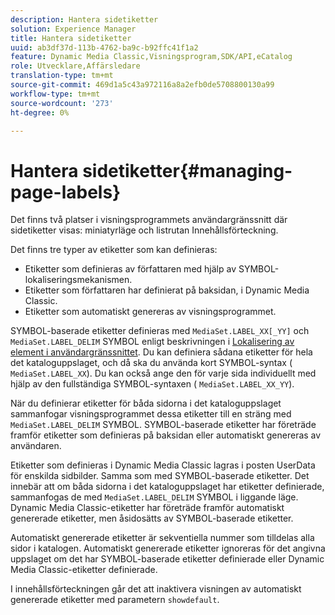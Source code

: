 ```yaml
---
description: Hantera sidetiketter
solution: Experience Manager
title: Hantera sidetiketter
uuid: ab3df37d-113b-4762-ba9c-b92ffc41f1a2
feature: Dynamic Media Classic,Visningsprogram,SDK/API,eCatalog
role: Utvecklare,Affärsledare
translation-type: tm+mt
source-git-commit: 469d1a5c43a972116a8a2efb0de5708800130a99
workflow-type: tm+mt
source-wordcount: '273'
ht-degree: 0%

---
```



# Hantera sidetiketter{#managing-page-labels}

Det finns två platser i visningsprogrammets användargränssnitt där sidetiketter visas: miniatyrläge och listrutan Innehållsförteckning.

Det finns tre typer av etiketter som kan definieras:

* Etiketter som definieras av författaren med hjälp av SYMBOL-lokaliseringsmekanismen.
* Etiketter som författaren har definierat på baksidan, i Dynamic Media Classic.
* Etiketter som automatiskt genereras av visningsprogrammet.

SYMBOL-baserade etiketter definieras med `MediaSet.LABEL_XX[_YY]` och `MediaSet.LABEL_DELIM` SYMBOL enligt beskrivningen i [Lokalisering av element i användargränssnittet](../../c-html5-s7-aem-asset-viewers/c-html5-20-ecatalog-viewer-about/c-html5-20-ecatalog-viewer-localization.md#concept-cbfc39344c494eb7b9f6a272cff0cc74). Du kan definiera sådana etiketter för hela det kataloguppslaget, och då ska du använda kort SYMBOL-syntax ( `MediaSet.LABEL_XX`). Du kan också ange den för varje sida individuellt med hjälp av den fullständiga SYMBOL-syntaxen ( `MediaSet.LABEL_XX_YY`).

När du definierar etiketter för båda sidorna i det kataloguppslaget sammanfogar visningsprogrammet dessa etiketter till en sträng med `MediaSet.LABEL_DELIM` SYMBOL. SYMBOL-baserade etiketter har företräde framför etiketter som definieras på baksidan eller automatiskt genereras av användaren.

Etiketter som definieras i Dynamic Media Classic lagras i posten UserData för enskilda sidbilder. Samma som med SYMBOL-baserade etiketter. Det innebär att om båda sidorna i det kataloguppslaget har etiketter definierade, sammanfogas de med `MediaSet.LABEL_DELIM` SYMBOL i liggande läge. Dynamic Media Classic-etiketter har företräde framför automatiskt genererade etiketter, men åsidosätts av SYMBOL-baserade etiketter.

Automatiskt genererade etiketter är sekventiella nummer som tilldelas alla sidor i katalogen. Automatiskt genererade etiketter ignoreras för det angivna uppslaget om det har SYMBOL-baserade etiketter definierade eller Dynamic Media Classic-etiketter definierade.

I innehållsförteckningen går det att inaktivera visningen av automatiskt genererade etiketter med parametern `showdefault`.
